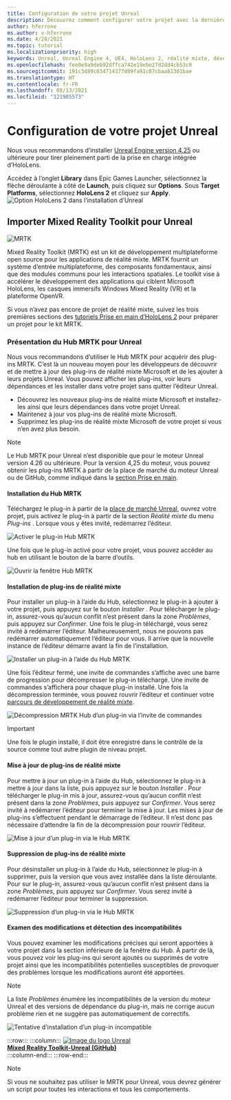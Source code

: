 ```yaml
---
title: Configuration de votre projet Unreal
description: Découvrez comment configurer votre projet avec la dernière version d’Unreal Engine et de Mixed Reality Feature Tool.
author: hferrone
ms.author: v-hferrone
ms.date: 4/28/2021
ms.topic: tutorial
ms.localizationpriority: high
keywords: Unreal, Unreal Engine 4, UE4, HoloLens 2, réalité mixte, développement, fonctionnalités, nouveau projet, émulateur, documentation, guides, hologrammes, développement de jeux, casque de réalité mixte, casque windows mixed reality, casque de réalité virtuelle, up-to-date, outils, démarrage, principes de base, unreal, kit de ressources, hub, installation, Windows, HoloLens, openxr, mrtk
ms.openlocfilehash: fee0e9a9deb92dffca742e19ebe27d2dd4cb53c0
ms.sourcegitcommit: 191c3d89c034714377d09fa91c07cbaa81301bae
ms.translationtype: HT
ms.contentlocale: fr-FR
ms.lasthandoff: 08/13/2021
ms.locfileid: "121905573"
---
```

# <a name="setting-up-your-unreal-project"></a>Configuration de votre projet Unreal

Nous vous recommandons d’installer [Unreal Engine version 4.25](https://docs.unrealengine.com//GettingStarted/Installation/index.html) ou ultérieure pour tirer pleinement parti de la prise en charge intégrée d’HoloLens.

Accédez à l’onglet **Library** dans Epic Games Launcher, sélectionnez la flèche déroulante à côté de **Launch**, puis cliquez sur **Options**. Sous **Target Platforms**, sélectionnez **HoloLens 2** et cliquez sur **Apply**.
![Option HoloLens 2 dans l’installation d’Unreal](../images/Unreal_Install_Option_HoloLens2.png)

## <a name="import-mixed-reality-toolkit-for-unreal"></a>Importer Mixed Reality Toolkit pour Unreal

![MRTK](../../design/images/MRTK_UX_Hero.png)

Mixed Reality Toolkit (MRTK) est un kit de développement multiplateforme open source pour les applications de réalité mixte. MRTK fournit un système d’entrée multiplateforme, des composants fondamentaux, ainsi que des modules communs pour les interactions spatiales. Le toolkit vise à accélérer le développement des applications qui ciblent Microsoft HoloLens, les casques immersifs Windows Mixed Reality (VR) et la plateforme OpenVR.

Si vous n’avez pas encore de projet de réalité mixte, suivez les trois premières sections des [tutoriels Prise en main d’HoloLens 2](tutorials/unreal-uxt-ch1.md) pour préparer un projet pour le kit MRTK.

### <a name="introducing-the-mrtk-hub-for-unreal"></a>Présentation du Hub MRTK pour Unreal

Nous vous recommandons d’utiliser le Hub MRTK pour acquérir des plug-ins MRTK. C’est là un nouveau moyen pour les développeurs de découvrir et de mettre à jour des plug-ins de réalité mixte Microsoft et de les ajouter à leurs projets Unreal. Vous pouvez afficher les plug-ins, voir leurs dépendances et les installer dans votre projet sans quitter l’éditeur Unreal.

- Découvrez les nouveaux plug-ins de réalité mixte Microsoft et installez-les ainsi que leurs dépendances dans votre projet Unreal.
- Maintenez à jour vos plug-ins de réalité mixte Microsoft.
- Supprimez les plug-ins de réalité mixte Microsoft de votre projet si vous n’en avez plus besoin.

> [!NOTE]
> Le Hub MRTK pour Unreal n’est disponible que pour le moteur Unreal version 4.26 ou ultérieure. Pour la version 4,25 du moteur, vous pouvez obtenir les plug-ins MRTK à partir de la place de marché du moteur Unreal ou de GitHub, comme indiqué dans la [section Prise en main](unreal-development-overview.md#1-getting-started).

#### <a name="installing-the-mrtk-hub"></a>Installation du Hub MRTK

Téléchargez le plug-in à partir de la [place de marché Unreal](https://www.unrealengine.com/marketplace/en-US/product/mixed-reality-toolkit-hub), ouvrez votre projet, puis activez le plug-in à partir de la section _Réalité mixte_ du menu _Plug-ins_ . Lorsque vous y êtes invité, redémarrez l’éditeur.

![Activer le plug-in Hub MRTK](images/hub-enable-plugin.png)

Une fois que le plug-in activé pour votre projet, vous pouvez accéder au hub en utilisant le bouton de la barre d’outils.

![Ouvrir la fenêtre Hub MRTK](images/hub-toolbar.png)

#### <a name="installing-mixed-reality-plugins"></a>Installation de plug-ins de réalité mixte

Pour installer un plug-in à l’aide du Hub, sélectionnez le plug-in à ajouter à votre projet, puis appuyez sur le bouton _Installer_ . Pour télécharger le plug-in, assurez-vous qu’aucun conflit n’est présent dans la zone _Problèmes_, puis appuyez sur _Confirmer_. Une fois le plug-in téléchargé, vous serez invité à redémarrer l’éditeur. Malheureusement, nous ne pouvons pas redémarrer automatiquement l’éditeur pour vous. Il arrive que la nouvelle instance de l’éditeur démarre avant la fin de l’installation.

![Installer un plug-in à l’aide du Hub MRTK](images/hub-download.png)

Une fois l’éditeur fermé, une invite de commandes s’affiche avec une barre de progression pour décompresser le plug-in téléchargé. Une invite de commandes s’affichera pour chaque plug-in installé. Une fois la décompression terminée, vous pouvez rouvrir l’éditeur et continuer votre [parcours de développement de réalité mixte](unreal-quickstart.md).

![Décompression MRTK Hub d’un plug-in via l’invite de commandes](images/hub-unpack.png)

> [!IMPORTANT]
> Une fois le plugin installé, il doit être enregistré dans le contrôle de la source comme tout autre plugin de niveau projet.

#### <a name="updating-mixed-reality-plugins"></a>Mise à jour de plug-ins de réalité mixte

Pour mettre à jour un plug-in à l’aide du Hub, sélectionnez le plug-in à mettre à jour dans la liste, puis appuyez sur le bouton _Installer_ . Pour télécharger le plug-in mis à jour, assurez-vous qu’aucun conflit n’est présent dans la zone _Problèmes_, puis appuyez sur _Confirmer_. Vous serez invité à redémarrer l’éditeur pour terminer la mise à jour. Les mises à jour de plug-ins s’effectuent pendant le démarrage de l’éditeur. Il n’est donc pas nécessaire d’attendre la fin de la décompression pour rouvrir l’éditeur.

![Mise à jour d’un plug-in via le Hub MRTK](images/hub-update.png)

#### <a name="removing-mixed-reality-plugins"></a>Suppression de plug-ins de réalité mixte

Pour désinstaller un plug-in à l’aide du Hub, sélectionnez le plug-in à supprimer, puis la version que vous avez installée dans la liste déroulante. Pour sur le plug-in, assurez-vous qu’aucun conflit n’est présent dans la zone _Problèmes_, puis appuyez sur _Confirmer_. Vous serez invité à redémarrer l’éditeur pour terminer la suppression.

![Suppression d’un plug-in via le Hub MRTK](images/hub-remove.png)

#### <a name="reviewing-changes-and-detecting-incompatibilities"></a>Examen des modifications et détection des incompatibilités

Vous pouvez examiner les modifications précises qui seront apportées à votre projet dans la section inférieure de la fenêtre du Hub. À partir de là, vous pouvez voir les plug-ins qui seront ajoutés ou supprimés de votre projet ainsi que les incompatibilités potentielles susceptibles de provoquer des problèmes lorsque les modifications auront été apportées.

> [!NOTE]
> La liste _Problèmes_ énumère les incompatibilités de la version du moteur Unreal et des versions de dépendance du plug-in, mais ne corrige aucun problème rien et ne suggère pas automatiquement de correctifs.

![Tentative d’installation d’un plug-in incompatible](images/hub-issues.png)

:::row:::
    :::column:::
        <a href="https://github.com/Microsoft/MixedRealityToolkit-Unreal" target="_blank">![Image du logo Unreal](../images/MRTK-Unreal-Banner.png)<br>**Mixed Reality Toolkit-Unreal (GitHub)** </a><br>
    :::column-end:::
:::row-end:::

> [!NOTE]
> Si vous ne souhaitez pas utiliser le MRTK pour Unreal, vous devrez générer un script pour toutes les interactions et tous les comportements.